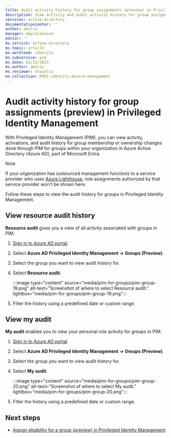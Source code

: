 ```yaml
---
title: Audit activity history for group assignments (preview) in Privileged Identity Management - Azure Active Directory
description: View activity and audit activity history for group assignments (preview) in in Azure AD Privileged Identity Management (PIM).
services: active-directory
documentationcenter: ''
author: amsliu
manager: amycolannino
editor: ''
ms.service: active-directory
ms.topic: article
ms.workload: identity
ms.subservice: pim
ms.date: 01/12/2023
ms.author: amsliu
ms.reviewer: shaunliu
ms.collection: M365-identity-device-management
---
```

# Audit activity history for group assignments (preview) in Privileged Identity Management

With Privileged Identity Management (PIM), you can view activity, activations, and audit history for group membership or ownership changes done through PIM for groups within your organization in Azure Active Directory (Azure AD), part of Microsoft Entra.

> [!NOTE]
> If your organization has outsourced management functions to a service provider who uses [Azure Lighthouse](../../lighthouse/overview.md), role assignments authorized by that service provider won't be shown here.

Follow these steps to view the audit history for groups in Privileged Identity Management.

## View resource audit history

**Resource audit** gives you a view of all activity associated with groups in PIM.

1. [Sign in to Azure AD portal](https://aad.portal.azure.com).

1. Select **Azure AD Privileged Identity Management -> Groups (Preview)**. 

1. Select the group you want to view audit history for.

1. Select **Resource audit**.

    :::image type="content" source="media/pim-for-groups/pim-group-19.png" alt-text="Screenshot of where to select Resource audit." lightbox="media/pim-for-groups/pim-group-19.png":::

1.	Filter the history using a predefined date or custom range.

## View my audit

**My audit** enables you to view your personal role activity for groups in PIM.

1. [Sign in to Azure AD portal](https://aad.portal.azure.com).

1. Select **Azure AD Privileged Identity Management -> Groups (Preview)**. 

1. Select the group you want to view audit history for.

1. Select **My audit**.

    :::image type="content" source="media/pim-for-groups/pim-group-20.png" alt-text="Screenshot of where to select My audit." lightbox="media/pim-for-groups/pim-group-20.png":::

1.	Filter the history using a predefined date or custom range.

## Next steps

- [Assign eligibility for a group (preview) in Privileged Identity Management](groups-assign-member-owner.md)
